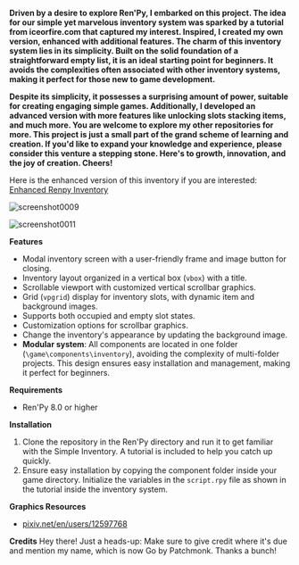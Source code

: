 

**Driven by a desire to explore Ren'Py, I embarked on this project. The idea for our simple yet marvelous inventory system was sparked by a tutorial from iceorfire.com that captured my interest. Inspired, I created my own version, enhanced with additional features. The charm of this inventory system lies in its simplicity. Built on the solid foundation of a straightforward empty list, it is an ideal starting point for beginners. It avoids the complexities often associated with other inventory systems, making it perfect for those new to game development.**

**Despite its simplicity, it possesses a surprising amount of power, suitable for creating engaging simple games. Additionally, I developed an advanced version  with more features like unlocking slots stacking items, and much more. You are welcome to explore my other repositories for more. This project is just a small part of the grand scheme of learning and creation. If you'd like to expand your knowledge and experience, please consider this venture a stepping stone. Here's to growth, innovation, and the joy of creation. Cheers!**
 
Here is the enhanced version of this inventory if you are interested: [Enhanced Renpy Inventory](https://github.com/Patchmonk/Enhanced-Renpy-Inventory) 

![screenshot0009](https://github.com/user-attachments/assets/a9074843-8cbe-4425-842c-41d3b11a33aa)


![screenshot0011](https://github.com/user-attachments/assets/5f178dad-c800-468d-8789-3f453cab6ad9)
 
**Features**


- Modal inventory screen with a user-friendly frame and image button for closing.
- Inventory layout organized in a vertical box (`vbox`) with a title.
- Scrollable viewport with customized vertical scrollbar graphics.
- Grid (`vpgrid`) display for inventory slots, with dynamic item and background images.
- Supports both occupied and empty slot states.
- Customization options for scrollbar graphics.
- Change the inventory's appearance by updating the background image.
- **Modular system**: All components are located in one folder (`\game\components\inventory`), avoiding the complexity of multi-folder projects. This design ensures easy installation and management, making it perfect for beginners.

**Requirements**
- Ren'Py 8.0 or higher

**Installation**
1. Clone the repository in the Ren'Py directory and run it to get familiar with the Simple Inventory. A tutorial is included to help you catch up quickly.
2. Ensure easy installation by copying the component folder inside your game directory. Initialize the variables in the `script.rpy` file as shown in the tutorial inside the inventory system.

**Graphics Resources**
- [pixiv.net/en/users/12597768](https://pixiv.net/en/users/12597768)

**Credits**
Hey there! Just a heads-up: Make sure to give credit where it's due and mention my name, which is now Go by Patchmonk. Thanks a bunch!


 
